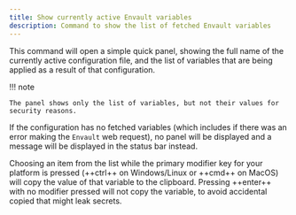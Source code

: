 ```yaml
---
title: Show currently active Envault variables
description: Command to show the list of fetched Envault variables
---
```


This command will open a simple quick panel, showing the full name of the
currently active configuration file, and the list of variables that are being
applied as  a result of that configuration.

!!! note

    The panel shows only the list of variables, but not their values for
    security reasons.

If the configuration has no fetched variables (which includes if there was an
error making the `Envault` web request), no panel will be displayed and a
message will be displayed in the status bar instead.

Choosing an item from the list while the primary modifier key for your platform
is pressed (++ctrl++ on Windows/Linux or ++cmd++ on MacOS) will copy the
value of that variable to the clipboard. Pressing ++enter++ with no modifier
pressed will not copy the variable, to avoid accidental copied that might leak
secrets.
